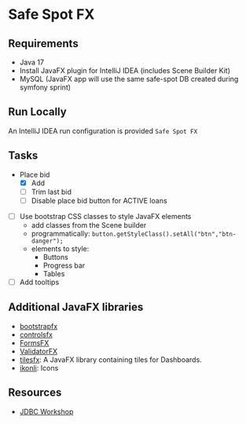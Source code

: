# Safe Spot FX
## Requirements
- Java 17
- Install JavaFX plugin for IntelliJ IDEA (includes Scene Builder Kit)
- MySQL (JavaFX app will use the same safe-spot DB created during symfony sprint)

## Run Locally
An IntelliJ IDEA run configuration is provided `Safe Spot FX`

## Tasks
- Place bid
  - [x] Add
  - [ ] Trim last bid
  - [ ] Disable place bid button for ACTIVE loans
- [ ] Use bootstrap CSS classes to style JavaFX elements
  - add classes from the Scene builder
  - programmatically: `button.getStyleClass().setAll("btn","btn-danger");`
  - elements to style:
    - Buttons
    - Progress bar
    - Tables
- [ ] Add tooltips

## Additional JavaFX libraries
- [bootstrapfx](https://github.com/kordamp/bootstrapfx)
- [controlsfx](https://controlsfx.github.io)
- [FormsFX](https://github.com/dlsc-software-consulting-gmbh/FormsFX/)
- [ValidatorFX](https://github.com/effad/ValidatorFX)
- [tilesfx](https://github.com/HanSolo/tilesfx): A JavaFX library containing tiles for Dashboards.
- [ikonli](https://kordamp.org/ikonli/#_introduction): Icons
## Resources
- [JDBC Workshop](https://gitlab.com/mohamed.hosni.isi/workshopjdbc-3a)